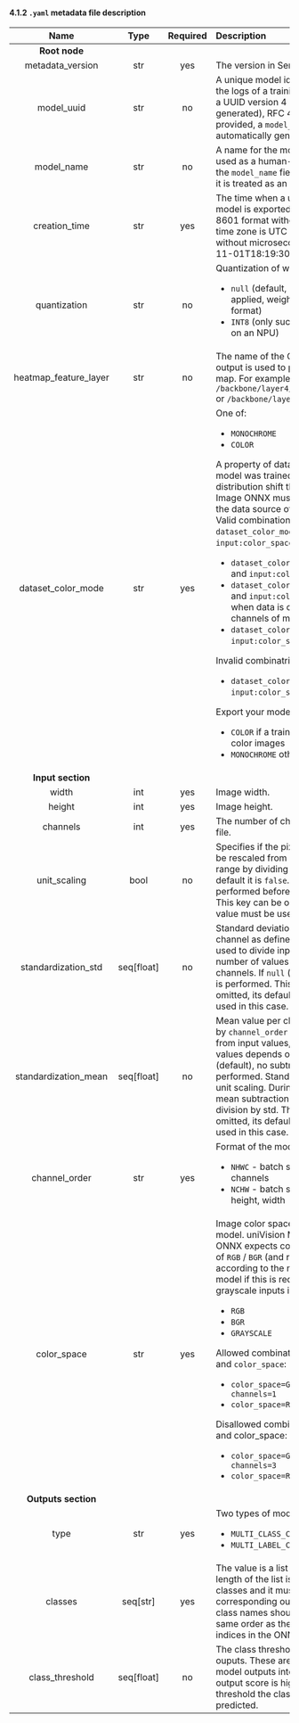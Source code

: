 #### 4.1.2 `.yaml` metadata file description

| Name | Type | Required | Description |
|:-:|:-:|:-:|:-|
| **Root node** | | | |
| metadata_version | str | yes | The version in SemVer format. |
| model_uuid | str | no | A unique model identifier to find it in the logs of a training service. Must be a UUID version 4 (randomly generated), RFC 4122. If not provided, a `model_uuid` will be automatically generated. |
| model_name | str | no | A name for the model, which can be used as a human-friendly identifier. If the `model_name` field is missing or null, it is treated as an empty string. |
| creation_time | str | yes | The time when a uniVision ONNX model is exported. Time uses ISO 8601 format without time zones (the time zone is UTC by convention) and without microseconds e.g. '2023-11-01T18:19:30'. |
| quantization | str | no | Quantization of weights (if any):<ul><li>`null` (default, no quantization is applied, weights are in `FLOAT32` format)</li><li>`INT8` (only such models can run on an NPU)</li> |
| heatmap_feature_layer | str | no | The name of the ONNX layer, which output is used to produce a saliency map. For example `/backbone/layer4/layer4.1/Add_quant` or `/backbone/layer4/layer4.1/Add`. |
| dataset_color_mode | str | yes | One of:<ul><li>`MONOCHROME`</li><li>`COLOR`</ul>A property of dataset on which a model was trained, to avoid train/test distribution shift the univision Module Image ONNX must be connected to the data source of the same format.<br>Valid combinations of `dataset_color_mode` and `input:color_space`:<ul><li>`dataset_color_mode=MONOCHROME` and `input:color_space=GRAYSCALE`</li><li>`dataset_color_mode=MONOCHROME` and `input:color_space=RGB/BGR` when data is copied into 3 channels of model input</li><li>`dataset_color_mode=COLOR` and `input:color_space=RGB/BGR`</ul>Invalid combinatrions:<ul><li>`dataset_color_mode=COLOR` and `input:color_space=GRAYSCALE`</li></ul>Export your model with:<ul><li>`COLOR` if a training dataset contains color images</li><li>`MONOCHROME` otherwise</li></ul> |
| **Input section** | | | |
| width | int | yes | Image width. |
| height | int | yes | Image height. |
| channels | int | yes | The number of channels of the ONNX file. |
| unit_scaling | bool | no | Specifies if the pixel intensities has to be rescaled from 0..255 to 0.0..1.0 range by dividing them by 255. By default it is `false`. Unit scaling is performed before standardization. This key can be omitted, its default value must be used in this case. |
| standardization_std | seq[float] | no | Standard deviation values per channel as defined by `channel_order` used to divide input values, the number of values depends on channels. If `null` (default), no division is performed. This key can be omitted, its default value must be used in this case. |
| standardization_mean | seq[float] | no | Mean value per channel as defined by `channel_order` used to subtract from input values, the number of values depends on channels. If `null` (default), no subtraction is performed. Standardization runs after unit scaling. During standardization mean subtraction is performed before division by std. This key can be omitted, its default value must be used in this case. |
| channel_order | str | yes | Format of the model input:<ul><li>`NHWC` - batch size, height, width, channels</li><li>`NCHW` - batch size,  channels, height, width</li></ul>|
| color_space | str | yes | Image color space as expected by a model. uniVision Module Image ONNX expects colored inputs in case of `RGB` / `BGR` (and reorders channels according to the needs of the ONNX model if this is required) and grayscale inputs in case of `GRAYSCALE`:<ul><li>`RGB`</li><li>`BGR`</li><li>`GRAYSCALE`</li></ul>Allowed combinations of channels and `color_space`:<ul><li>`color_space=GRAYSCALE channels=1`</li><li>`color_space=RGB/BGR channels=3`</li></ul>Disallowed combinations of channels and color_space:<ul><li>`color_space=GRAYSCALE channels=3`</li><li>`color_space=RGB/BGR channels=1`</li></ul> |
| **Outputs section** | | | |
| type | str | yes | Two types of models are supported: <ul><li>`MULTI_CLASS_CLASSIFICATION`</li><li>`MULTI_LABEL_CLASSIFICATION`</li></ul>
| classes | seq[str] | yes | The value is a list of strings. The length of the list is the number of classes and it must match the corresponding output dimension. The class names should be listed in the same order as their corresponding indices in the ONNX output. |
| class_threshold | seq[float] | no | The class thresholds for all the model ouputs. These are used to convert the model outputs into predictions. If the output score is higher than the threshold the class is considered predicted.  |